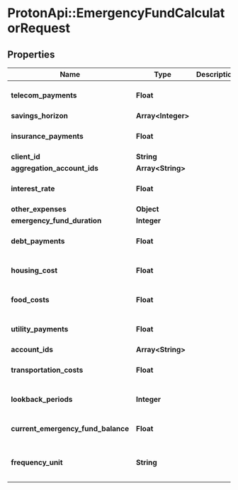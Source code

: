 # ProtonApi::EmergencyFundCalculatorRequest

## Properties
Name | Type | Description | Notes
------------ | ------------- | ------------- | -------------
**telecom_payments** | **Float** |  | [optional] [default to 0.0]
**savings_horizon** | **Array&lt;Integer&gt;** |  | [optional] 
**insurance_payments** | **Float** |  | [optional] [default to 0.0]
**client_id** | **String** |  | [optional] 
**aggregation_account_ids** | **Array&lt;String&gt;** |  | [optional] 
**interest_rate** | **Float** |  | [optional] [default to 0.0]
**other_expenses** | **Object** |  | [optional] 
**emergency_fund_duration** | **Integer** |  | 
**debt_payments** | **Float** |  | [optional] [default to 0.0]
**housing_cost** | **Float** |  | [optional] [default to 0.0]
**food_costs** | **Float** |  | [optional] [default to 0.0]
**utility_payments** | **Float** |  | [optional] [default to 0.0]
**account_ids** | **Array&lt;String&gt;** |  | [optional] 
**transportation_costs** | **Float** |  | [optional] [default to 0.0]
**lookback_periods** | **Integer** |  | [optional] [default to 3]
**current_emergency_fund_balance** | **Float** |  | [optional] [default to 0.0]
**frequency_unit** | **String** |  | [optional] [default to &#39;month&#39;]


